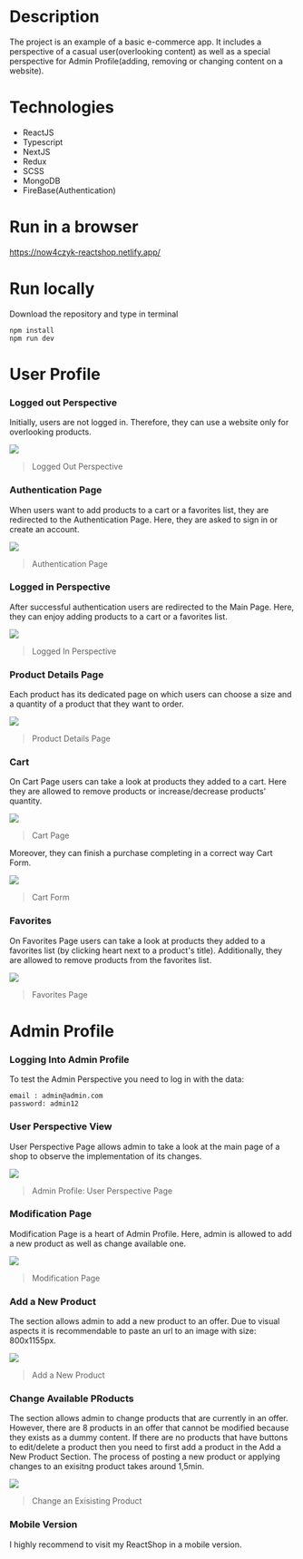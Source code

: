 # Description

The project is an example of a basic e-commerce app. It includes a perspective of a casual user(overlooking content) as well as a special perspective for Admin Profile(adding, removing or changing content on a website).

# Technologies

- ReactJS
- Typescript
- NextJS
- Redux
- SCSS
- MongoDB
- FireBase(Authentication)

# Run in a browser

https://now4czyk-reactshop.netlify.app/

# Run locally

Download the repository and type in terminal

```
npm install
npm run dev
```

# User Profile

### Logged out Perspective

Initially, users are not logged in. Therefore, they can use a website only for overlooking products.

![](https://github.com/Now4czyk/ShopAppProject/blob/main/assets/logged-out-perspetive.png)

> Logged Out Perspective

### Authentication Page

When users want to add products to a cart or a favorites list, they are redirected to the Authentication Page. Here, they are asked to sign in or create an account.

![](https://github.com/Now4czyk/ShopAppProject/blob/main/assets/authentication.png)

> Authentication Page

### Logged in Perspective

After successful authentication users are redirected to the Main Page. Here, they can enjoy adding products to a cart or a favorites list.

![](https://github.com/Now4czyk/ShopAppProject/blob/main/assets/logged-in-perspective.png)

> Logged In Perspective

### Product Details Page

Each product has its dedicated page on which users can choose a size and a quantity of a product that they want to order.

![](https://github.com/Now4czyk/ShopAppProject/blob/main/assets/product-details.png)

> Product Details Page

### Cart

On Cart Page users can take a look at products they added to a cart. Here they are allowed to remove products or increase/decrease products' quantity.

![](https://github.com/Now4czyk/ShopAppProject/blob/main/assets/cart.png)

> Cart Page

Moreover, they can finish a purchase completing in a correct way Cart Form.

![](https://github.com/Now4czyk/ShopAppProject/blob/main/assets/cart-form.png)

> Cart Form

### Favorites

On Favorites Page users can take a look at products they added to a favorites list (by clicking heart next to a product's title). Additionally, they are allowed to remove products from the favorites list.

![](https://github.com/Now4czyk/ShopAppProject/blob/main/assets/favorites.png)

> Favorites Page

# Admin Profile

### Logging Into Admin Profile

To test the Admin Perspective you need to log in with the data:

```
email : admin@admin.com
password: admin12
```

### User Perspective View

User Perspective Page allows admin to take a look at the main page of a shop to observe the implementation of its changes.

![](https://github.com/Now4czyk/ShopAppProject/blob/main/assets/admin-perspective.png)

> Admin Profile: User Perspective Page

### Modification Page

Modification Page is a heart of Admin Profile. Here, admin is allowed to add a new product as well as change available one.

![](https://github.com/Now4czyk/ShopAppProject/blob/main/assets/modification-page.png)

> Modification Page

### Add a New Product

The section allows admin to add a new product to an offer. Due to visual aspects it is recommendable to paste an url to an image with size: 800x1155px.

![](https://github.com/Now4czyk/ShopAppProject/blob/main/assets/add-a-new-product.png)

> Add a New Product

### Change Available PRoducts

The section allows admin to change products that are currently in an offer. However, there are 8 products in an offer that cannot be modified because they exists as a dummy content. If there are no products that have buttons to edit/delete a product then you need to first add a product in the Add a New Product Section. The process of posting a new product or applying changes to an exisitng product takes around 1,5min.

![](https://github.com/Now4czyk/ShopAppProject/blob/main/assets/change-exisitng-product.png)

> Change an Exisisting Product

### Mobile Version
I highly recommend to visit my ReactShop in a mobile version.